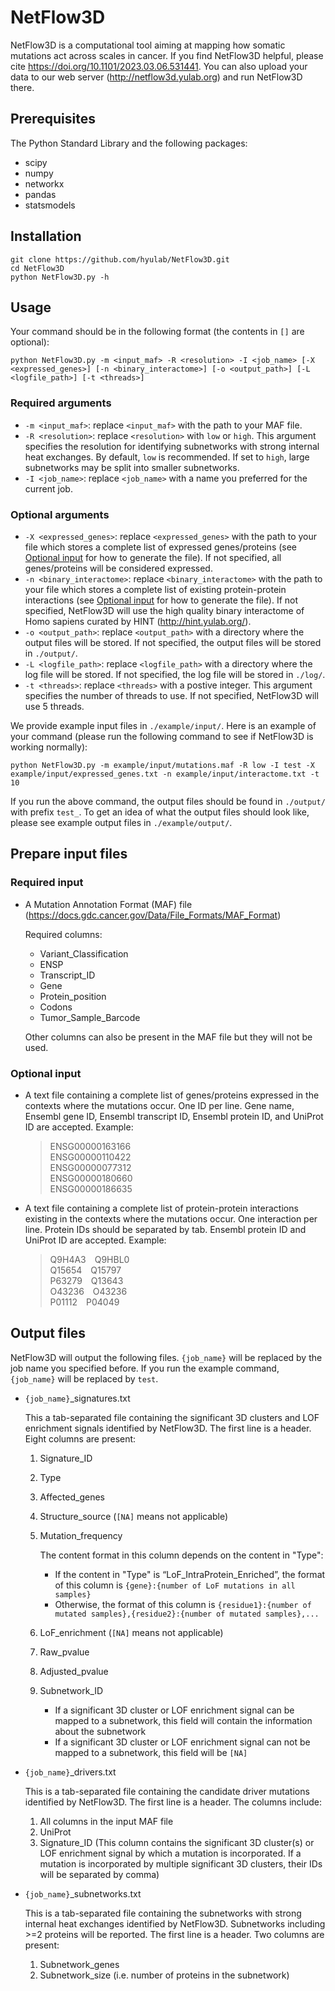 # NetFlow3D
NetFlow3D is a computational tool aiming at mapping how somatic mutations act across scales in cancer. If you find NetFlow3D helpful, please cite https://doi.org/10.1101/2023.03.06.531441. You can also upload your data to our web server (http://netflow3d.yulab.org) and run NetFlow3D there.

## Prerequisites
The Python Standard Library and the following packages:
- scipy
- numpy
- networkx
- pandas
- statsmodels

## Installation

	git clone https://github.com/hyulab/NetFlow3D.git
	cd NetFlow3D
	python NetFlow3D.py -h
	
## Usage
Your command should be in the following format (the contents in `[]` are optional):

	python NetFlow3D.py -m <input_maf> -R <resolution> -I <job_name> [-X <expressed_genes>] [-n <binary_interactome>] [-o <output_path>] [-L <logfile_path>] [-t <threads>]

### Required arguments
- `-m <input_maf>`: replace `<input_maf>` with the path to your MAF file.
- `-R <resolution>`: replace `<resolution>` with `low` or `high`. This argument specifies the resolution for identifying subnetworks with strong internal heat exchanges. By default, `low` is recommended. If set to `high`, large subnetworks may be split into smaller subnetworks.
- `-I <job_name>`: replace `<job_name>` with a name you preferred for the current job.

### Optional arguments
- `-X <expressed_genes>`: replace `<expressed_genes>` with the path to your file which stores a complete list of expressed genes/proteins (see [Optional input](#optional-input) for how to generate the file). If not specified, all genes/proteins will be considered expressed.
- `-n <binary_interactome>`: replace `<binary_interactome>` with the path to your file which stores a complete list of existing protein-protein interactions (see [Optional input](#optional-input) for how to generate the file). If not specified, NetFlow3D will use the high quality binary interactome of Homo sapiens curated by HINT (http://hint.yulab.org/).
- `-o <output_path>`: replace `<output_path>` with a directory where the output files will be stored. If not specified, the output files will be stored in `./output/`.
- `-L <logfile_path>`: replace `<logfile_path>` with a directory where the log file will be stored. If not specified, the log file will be stored in `./log/`.
- `-t <threads>`: replace `<threads>` with a postive integer. This argument specifies the number of threads to use. If not specified, NetFlow3D will use 5 threads.
	
We provide example input files in `./example/input/`. Here is an example of your command (please run the following command to see if NetFlow3D is working normally):

	python NetFlow3D.py -m example/input/mutations.maf -R low -I test -X example/input/expressed_genes.txt -n example/input/interactome.txt -t 10
	
If you run the above command, the output files should be found in `./output/` with prefix `test_`. To get an idea of what the output files should look like, please see example output files in `./example/output/`.


## Prepare input files
### Required input
- A Mutation Annotation Format (MAF) file (https://docs.gdc.cancer.gov/Data/File_Formats/MAF_Format)

	Required columns:
	<ul>
	<li>Variant_Classification</li>
	<li>ENSP</li>
	<li>Transcript_ID</li>
	<li>Gene</li>
	<li>Protein_position</li>
	<li>Codons</li>
	<li>Tumor_Sample_Barcode</li>
	</ul>

	Other columns can also be present in the MAF file but they will not be used. 

### Optional input
- A text file containing a complete list of genes/proteins expressed in the contexts where the mutations occur. One ID per line. Gene name, Ensembl gene ID, Ensembl transcript ID, Ensembl protein ID, and UniProt ID are accepted. Example:

	>ENSG00000163166<br>
	>ENSG00000110422<br>
	>ENSG00000077312<br>
	>ENSG00000180660<br>
	>ENSG00000186635<br>

- A text file containing a complete list of protein-protein interactions existing in the contexts where the mutations occur. One interaction per line. Protein IDs should be separated by tab. Ensembl protein ID and UniProt ID are accepted. Example:

	>Q9H4A3&emsp;Q9HBL0<br>
	>Q15654&emsp;Q15797<br>
	>P63279&emsp;Q13643<br>
	>O43236&emsp;O43236<br>
	>P01112&emsp;P04049<br>


## Output files
NetFlow3D will output the following files. `{job_name}` will be replaced by the job name you specified before. If you run the example command, `{job_name}` will be replaced by `test`. 
- `{job_name}`_signatures.txt

	This a tab-separated file containing the significant 3D clusters and LOF enrichment signals identified by NetFlow3D. The first line is a header. Eight columns are present:
	1. Signature_ID
	2. Type
	3. Affected_genes
	4. Structure_source (`[NA]` means not applicable)
	5. Mutation_frequency 

		The content format in this column depends on the content in "Type":
		- If the content in "Type" is “LoF_IntraProtein_Enriched”, the format of this column is `{gene}:{number of LoF mutations in all samples}`
		- Otherwise, the format of this column is `{residue1}:{number of mutated samples},{residue2}:{number of mutated samples},...`
	6. LoF_enrichment (`[NA]` means not applicable)
	7. Raw_pvalue
	8. Adjusted_pvalue
	9. Subnetwork_ID 
	
		- If a significant 3D cluster or LOF enrichment signal can be mapped to a subnetwork, this field will contain the information about the subnetwork
		- If a significant 3D cluster or LOF enrichment signal can not be mapped to a subnetwork, this field will be `[NA]`
- `{job_name}`_drivers.txt

	This is a tab-separated file containing the candidate driver mutations identified by NetFlow3D. The first line is a header. The columns include:
	1. All columns in the input MAF file
	2. UniProt
	3. Signature_ID (This column contains the significant 3D cluster(s) or LOF enrichment signal by which a mutation is incorporated. If a mutation is incorporated by multiple significant 3D clusters, their IDs will be separated by comma)

- `{job_name}`_subnetworks.txt

	This is a tab-separated file containing the subnetworks with strong internal heat exchanges identified by NetFlow3D. Subnetworks including >=2 proteins will be reported. The first line is a header. Two columns are present:
	1. Subnetwork_genes	
	2. Subnetwork_size (i.e. number of proteins in the subnetwork)


